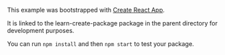 This example was bootstrapped with [Create React App](https://github.com/facebook/create-react-app).

It is linked to the learn-create-package package in the parent directory for development purposes.

You can run `npm install` and then `npm start` to test your package.
